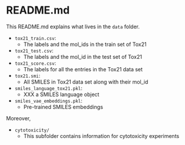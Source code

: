 # README.md

This README.md explains what lives in the `data` folder.

- `tox21_train.csv`:
  - The labels and the mol_ids in the train set of Tox21
- `tox21_test.csv`:
  - The labels and the mol_id in the test set of Tox21
- `tox21_score.csv`:
  - The labels for all the entries in the Tox21 data set
- `tox21.smi`:
  - All SMILES in Tox21 data set along with their mol_id
- `smiles_language_tox21.pkl`:
  - XXX a SMILES language object
- `smiles_vae_embeddings.pkl`:
  - Pre-trained SMILES embeddings


Moreover,
- `cytotoxicity/`
  - This subfolder contains information for cytotoxicity experiments

